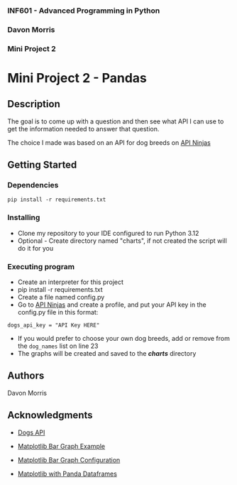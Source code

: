### INF601 - Advanced Programming in Python
### Davon Morris
### Mini Project 2


# Mini Project 2 - Pandas

## Description

The goal is to come up with a question and then see what API I can use to get the information needed to answer that question.

The choice I made was based on an API for dog breeds on [API Ninjas](https://api-ninjas.com/)


## Getting Started

### Dependencies

```
pip install -r requirements.txt
```
### Installing

* Clone my repository to your IDE configured to run Python 3.12
* Optional - Create directory named "charts", if not created the script will do it for you

### Executing program

* Create an interpreter for this project
* pip install -r requirements.txt
* Create a file named config.py
* Go to [API Ninjas](https://api-ninjas.com) and create a profile, and put your API key in the config.py file in this format:
```angular2html
dogs_api_key = "API Key HERE"
```
* If you would prefer to choose your own dog breeds, add or remove from the `dog_names` list on line 23
* The graphs will be created and saved to the ***charts*** directory
## Authors

Davon Morris

## Acknowledgments
* [Dogs API](https://api-ninjas.com/api/dogs) 

* [Matplotlib Bar Graph Example](https://www.w3schools.com/python/matplotlib_bars.asp) 

* [Matplotlib Bar Graph Configuration](https://matplotlib.org/stable/gallery/lines_bars_and_markers/bar_label_demo.html)

* [Matplotlib with Panda Dataframes](https://www.geeksforgeeks.org/how-to-plot-a-pandas-dataframe-with-matplotlib/)

